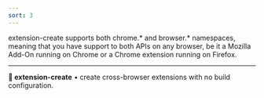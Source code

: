 ```yaml
---
sort: 3
---
```



extension-create supports both chrome.* and browser.* namespaces, meaning that you have support to both APIs on any browser, be it a Mozilla Add-On running on Chrome or a Chrome extension running on Firefox.

---

**🧩 extension-create** • create cross-browser extensions with no build configuration.
